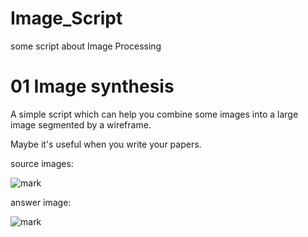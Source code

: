 # Image_Script
some script about Image Processing

# 01 Image synthesis
A simple script which can help you combine some images into a large image segmented by a wireframe.

Maybe it's useful when you write your papers.

source images:

![mark](http://o9z9uibed.bkt.clouddn.com/image/20170614/102215111.png?imageslim)


answer image:

![mark](http://o9z9uibed.bkt.clouddn.com/image/20170614/102403639.png?imageslim)

